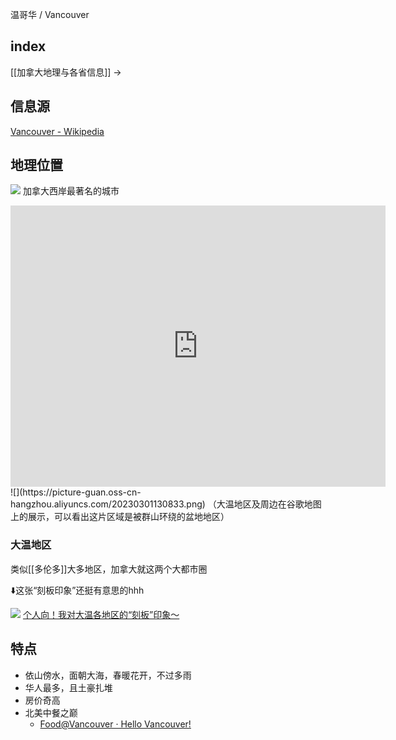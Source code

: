 温哥华 / Vancouver

## index

[[加拿大地理与各省信息]] ->

## 信息源

[Vancouver - Wikipedia](https://en.wikipedia.org/wiki/Vancouver?useskin=vector)


## 地理位置

![](https://picture-guan.oss-cn-hangzhou.aliyuncs.com/20230215163605.png)
加拿大西岸最著名的城市


<iframe src="https://www.google.com/maps/embed?pb=!1m18!1m12!1m3!1d96584.84951565298!2d-123.16411460609793!3d49.264243929557885!2m3!1f0!2f0!3f0!3m2!1i1024!2i768!4f13.1!3m3!1m2!1s0x548673f143a94fb3%3A0xbb9196ea9b81f38b!2z5Yqg5ou_5aSn5LiN5YiX6aKg5ZOl5Lym5q-U5Lqa55yB5rip5ZOl5Y2O!5e0!3m2!1szh-CN!2sus!4v1676450270251!5m2!1szh-CN!2sus" width="600" height="450" style="border:0;" allowfullscreen="" loading="lazy" referrerpolicy="no-referrer-when-downgrade"></iframe>
![](https://picture-guan.oss-cn-hangzhou.aliyuncs.com/20230301130833.png)
（大温地区及周边在谷歌地图上的展示，可以看出这片区域是被群山环绕的盆地地区）

### 大温地区

类似[[多伦多]]大多地区，加拿大就这两个大都市圈

⬇️这张“刻板印象”还挺有意思的hhh

![](https://picture-guan.oss-cn-hangzhou.aliyuncs.com/个人向！我对大温各地区的“刻板”印象～.webp)
[个人向！我对大温各地区的“刻板”印象～](https://www.xiaohongshu.com/explore/63edb139000000001303296a)


## 特点

- 依山傍水，面朝大海，春暖花开，不过多雨
- 华人最多，且土豪扎堆
- 房价奇高
- 北美中餐之巅
	- [Food@Vancouver · Hello Vancouver!](https://coda.io/@hf-liu/hello-vancouver)

<!--经济发达-->